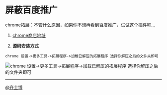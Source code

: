 # 屏蔽百度推广
chrome拓展：不管什么原因，如果你不想再看到百度推广，试试这个插件吧...

1. [chrome商店地址](https://chrome.google.com/webstore/detail/%E5%B1%8F%E8%94%BD%E7%99%BE%E5%BA%A6%E6%8E%A8%E5%B9%BF/igglgnndooafiikkegchgonogfgggenk?hl=zh-CN) 
<!-- 【由于新广告法说屏蔽广告是违法的，，现chrome商店已下架】 -->

2. **源码安装方式**

`chrome 设置->更多工具->拓展程序->加载已解压的拓展程序 选择你解压之后的文件夹即可`

![chrome 设置->更多工具->拓展程序->加载已解压的拓展程序 选择你解压之后的文件夹即可](http://sinastorage.com/storage.yoyo.weibo.cn/180851d76fac0d80bd46d8e00e1392e6.png)

----------------------------

[@齐士博](http://www.weibo.com/shiboooo)
